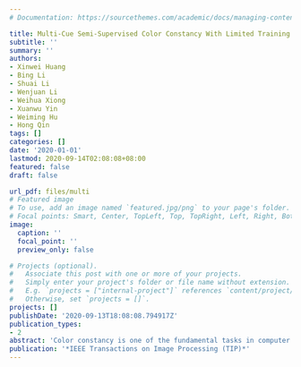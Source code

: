 ```yaml
---
# Documentation: https://sourcethemes.com/academic/docs/managing-content/

title: Multi-Cue Semi-Supervised Color Constancy With Limited Training Samples
subtitle: ''
summary: ''
authors:
- Xinwei Huang
- Bing Li
- Shuai Li
- Wenjuan Li
- Weihua Xiong
- Xuanwu Yin
- Weiming Hu
- Hong Qin
tags: []
categories: []
date: '2020-01-01'
lastmod: 2020-09-14T02:08:08+08:00
featured: false
draft: false

url_pdf: files/multi
# Featured image
# To use, add an image named `featured.jpg/png` to your page's folder.
# Focal points: Smart, Center, TopLeft, Top, TopRight, Left, Right, BottomLeft, Bottom, BottomRight.
image:
  caption: ''
  focal_point: ''
  preview_only: false

# Projects (optional).
#   Associate this post with one or more of your projects.
#   Simply enter your project's folder or file name without extension.
#   E.g. `projects = ["internal-project"]` references `content/project/deep-learning/index.md`.
#   Otherwise, set `projects = []`.
projects: []
publishDate: '2020-09-13T18:08:08.794917Z'
publication_types:
- 2
abstract: 'Color constancy is one of the fundamental tasks in computer vision. Many supervised methods, including recently proposed Convolutional Neural Networks (CNN)-based methods, have been proved to work well on this problem, but they often require a sufficient number of labeled data. However, it is expensive and time-consuming to collect a large number of labeled training images with accurately measured illumination. In order to reduce the dependence on labeled images and leverage unlabeled ones without measured illumination, we propose a novel semi-supervised framework with limited training samples for illumination estimation. Our key insight is that the images with similar features from different cues will share similar lighting conditions. Consequently, three graphs based on three visual cues, low-level RGB color distribution, mid-level initial illuminant estimates and high-level scene content, are constructed to represent the relationship among different images. Then a multi-cue semi-supervised color constancy method (MSCC) is proposed after integrating these three graphs into a unified model. Extensive experiments on benchmark datasets demonstrate that our proposed MSCC method outperforms nearly all the existing supervised methods with limited labeled samples. Even with no unlabeled samples, MSCC still obtains better performance and stableness than most supervised methods.'
publication: '*IEEE Transactions on Image Processing (TIP)*'
---
```

